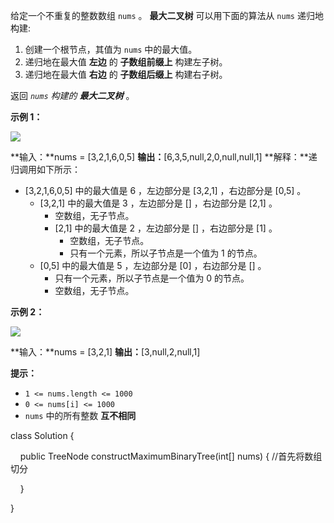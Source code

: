 给定一个不重复的整数数组 `nums` 。 **最大二叉树** 可以用下面的算法从 `nums` 递归地构建:

1. 创建一个根节点，其值为 `nums` 中的最大值。
2. 递归地在最大值 **左边** 的 **子数组前缀上** 构建左子树。
3. 递归地在最大值 **右边** 的 **子数组后缀上** 构建右子树。

返回 _`nums` 构建的_ **_最大二叉树_** 。

**示例 1：**

![](https://assets.leetcode.com/uploads/2020/12/24/tree1.jpg)

**输入：**nums = [3,2,1,6,0,5]
**输出：**[6,3,5,null,2,0,null,null,1]
**解释：**递归调用如下所示：
- [3,2,1,6,0,5] 中的最大值是 6 ，左边部分是 [3,2,1] ，右边部分是 [0,5] 。
    - [3,2,1] 中的最大值是 3 ，左边部分是 [] ，右边部分是 [2,1] 。
        - 空数组，无子节点。
        - [2,1] 中的最大值是 2 ，左边部分是 [] ，右边部分是 [1] 。
            - 空数组，无子节点。
            - 只有一个元素，所以子节点是一个值为 1 的节点。
    - [0,5] 中的最大值是 5 ，左边部分是 [0] ，右边部分是 [] 。
        - 只有一个元素，所以子节点是一个值为 0 的节点。
        - 空数组，无子节点。

**示例 2：**

![](https://assets.leetcode.com/uploads/2020/12/24/tree2.jpg)

**输入：**nums = [3,2,1]
**输出：**[3,null,2,null,1]

**提示：**

- `1 <= nums.length <= 1000`
- `0 <= nums[i] <= 1000`
- `nums` 中的所有整数 **互不相同**

class Solution {

    public TreeNode constructMaximumBinaryTree(int[] nums) {
//首先将数组切分
  

    }

}


